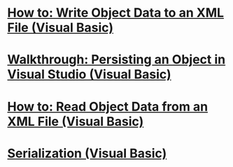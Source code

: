 # [How to: Write Object Data to an XML File (Visual Basic)](how-to-write-object-data-to-an-xml-file.md)
# [Walkthrough: Persisting an Object in Visual Studio (Visual Basic)](walkthrough-persisting-an-object-in-visual-studio.md)
# [How to: Read Object Data from an XML File (Visual Basic)](how-to-read-object-data-from-an-xml-file.md)
# [Serialization (Visual Basic)](index.md)
